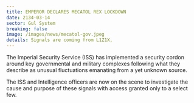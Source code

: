 ```yaml
---
title: EMPEROR DECLARES MECATOL REX LOCKDOWN
date: 2134-03-14
sector: Gul System
breaking: false
image: /images/news/mecatol-gov.jpeg
details: Signals are coming from L1Z1X, 
---
```


The Imperial Security Service (ISS) has implemented a security cordon around key governmental and military complexes following what they describe as unusual fluctuations emanating from a yet unknown source.

The ISS and Intelligence officers are now on the scene to investigate the cause and purpose of these signals with access granted only to a select few.

